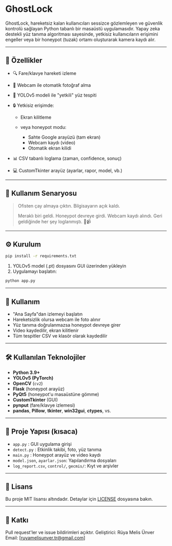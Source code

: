 # GhostLock

GhostLock, hareketsiz kalan kullanıcıları sessizce gözlemleyen ve güvenlik kontrolü sağlayan Python tabanlı bir masaüstü uygulamasıdır. Yapay zeka destekli yüz tanıma algoritması sayesinde, yetkisiz kullanıcıların erişimini engeller veya bir honeypot (tuzak) ortamı oluşturarak kamera kaydı alır.

---

## 🚀 Özellikler

* 🔍 Fare/klavye hareketi izleme
* 📸 Webcam ile otomatik fotoğraf alma
* 🤖 YOLOv5 modeli ile "yetkili" yüz tespiti
* 🔒 Yetkisiz erişimde:

  * Ekran kilitleme
  * veya honeypot modu:

    * Sahte Google arayüzü (tam ekran)
    * Webcam kaydı (video)
    * Otomatik ekran kilidi
* 📊 CSV tabanlı loglama (zaman, confidence, sonuç)
* 💻 CustomTkinter arayüz (ayarlar, rapor, model, vb.)

---

## 🧰 Kullanım Senaryosu

> Ofisten çay almaya çıktın. Bilgisayarın açık kaldı.
>
> Meraklı biri geldi. Honeypot devreye girdi. Webcam kaydı alındı.
> Geri geldiğinde her şey loglanmıştı. 📅📹

---

## ⚙️ Kurulum

```bash
pip install -r requirements.txt
```

1. YOLOv5 model (.pt) dosyasını GUI üzerinden yükleyin
2. Uygulamayı başlatın:

```bash
python app.py
```

---

## 🔧 Kullanım

* "Ana Sayfa"dan izlemeyi başlatın
* Hareketsizlik olursa webcam ile foto alınır
* Yüz tanıma doğrulanmazsa honeypot devreye girer
* Video kaydedilir, ekran kilitlenir
* Tüm tespitler CSV ve klasör olarak kaydedilir

---

## 🛠️ Kullanılan Teknolojiler

* **Python 3.9+**
* **YOLOv5 (PyTorch)**
* **OpenCV** (`cv2`)
* **Flask** (honeypot arayüz)
* **PyQt5** (honeypot'u masaüstüne gömme)
* **CustomTkinter** (GUI)
* **pynput** (fare/klavye izlemesi)
* **pandas**, **Pillow**, **tkinter**, **win32gui**, **ctypes**, vs.

---

## 📁 Proje Yapısı (kısaca)

* `app.py` : GUI uygulama girişi
* `detect.py` : Etkinlik takibi, foto, yüz tanıma
* `main.py` : Honeypot arayüz ve video kaydı
* `model.json`, `ayarlar.json`: Yapılandırma dosyaları
* `log_report.csv`, `control/`, `gecmis/`: Kıyt ve arşivler

---

## 📝 Lisans

Bu proje MIT lisansı altındadır. Detaylar için [LICENSE](LICENSE) dosyasına bakın.

---

## 🤝 Katkı

Pull request'ler ve issue bildirimleri açıktır.
Geliştirici: Rüya Melis Ünver
Email: \[[ruyamelisunver.tr@gmail.com](ruyamelisunver.tr@gmail.com)]
